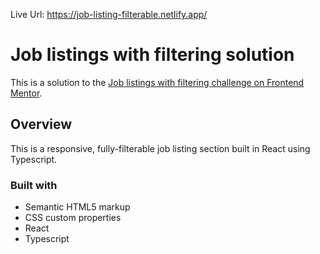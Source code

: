Live Url: https://job-listing-filterable.netlify.app/

# Job listings with filtering solution

This is a solution to the [Job listings with filtering challenge on Frontend Mentor](https://www.frontendmentor.io/challenges/job-listings-with-filtering-ivstIPCt).

## Overview

This is a responsive, fully-filterable job listing section built in React using Typescript.

### Built with

- Semantic HTML5 markup
- CSS custom properties
- React
- Typescript
